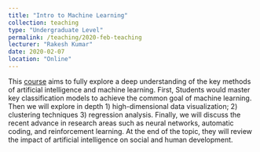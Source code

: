 ```yaml
---
title: "Intro to Machine Learning"
collection: teaching
type: "Undergraduate Level"
permalink: /teaching/2020-feb-teaching
lecturer: "Rakesh Kumar"
date: 2020-02-07
location: "Online"
---
```


This [course](https://h5.clewm.net/?url=h.qr61.cn%2FowzFKN%2FqoqjgmW&hasredirect=1&from=singlemessage&isappinstalled=0) aims to fully explore a deep understanding of the key methods of artificial intelligence and machine learning. First, Students would master key classification models to achieve the common goal of machine learning. Then we will explore in depth 1) high-dimensional data visualization; 2) clustering techniques 3) regression analysis. Finally, we will discuss the recent advance in research areas such as neural networks, automatic coding, and reinforcement learning. At the end of the topic, they will review the impact of artificial intelligence on social and human development.
